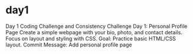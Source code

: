 # day1
Day 1 Coding Challenge and Consistency Challenge
Day 1: Personal Profile Page Create a simple webpage with your bio, photo, and contact details. Focus on layout and styling with CSS. Goal: Practice basic HTML/CSS layout. Commit Message: Add personal profile page
